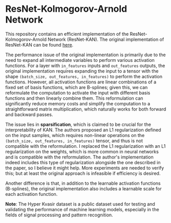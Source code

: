 # ResNet-Kolmogorov-Arnold Network

This repository contains an efficient implementation of the ResNet-Kolmogorov-Arnold Network (ResNet-KAN). The original implementation of ResNet-KAN can be found [here](https://github.com/KindXiaoming/pykan).

The performance issue of the original implementation is primarily due to the need to expand all intermediate variables to perform various activation functions. For a layer with `in_features` inputs and `out_features` outputs, the original implementation requires expanding the input to a tensor with the shape `(batch_size, out_features, in_features)` to perform the activation functions. However, all activation functions are linear combinations of a fixed set of basis functions, which are B-splines; given this, we can reformulate the computation to activate the input with different basis functions and then linearly combine them. This reformulation can significantly reduce memory costs and simplify the computation to a straightforward matrix multiplication, which naturally works for both forward and backward passes.

The issue lies in **sparsification**, which is claimed to be crucial for the interpretability of KAN. The authors proposed an L1 regularization defined on the input samples, which requires non-linear operations on the `(batch_size, out_features, in_features)` tensor, and thus is not compatible with the reformulation. I replaced the L1 regularization with an L1 regularization on the weights, which is more common in neural networks and is compatible with the reformulation. The author's implementation indeed includes this type of regularization alongside the one described in the paper, so I believe it might help. More experiments are needed to verify this; but at least the original approach is infeasible if efficiency is desired.

Another difference is that, in addition to the learnable activation functions (B-splines), the original implementation also includes a learnable scale for each activation function.

**Note**: The Hyper Kvasir dataset is a public dataset used for testing and validating the performance of machine learning models, especially in the fields of signal processing and pattern recognition.

